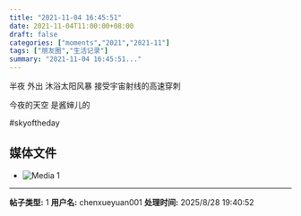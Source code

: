 ```yaml
---
title: "2021-11-04 16:45:51"
date: 2021-11-04T11:00:00+08:00
draft: false
categories: ["moments","2021","2021-11"]
tags: ["朋友圈","生活记录"]
summary: "2021-11-04 16:45:51..."
---
```


半夜
外出
沐浴太阳风暴
接受宇宙射线的高速穿刺

今夜的天空
是酱婶儿的

#skyoftheday

## 媒体文件

- ![Media 1](/Moments/photos/2021-11-04/202111041645510.jpg)

---

**帖子类型:** 1
**用户名:** chenxueyuan001
**处理时间:** 2025/8/28 19:40:52